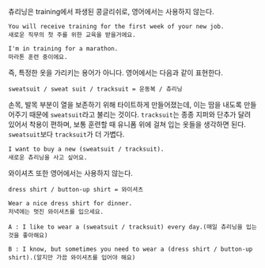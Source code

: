 츄리닝은 training에서 파생된 콩글리쉬로, 영어에서는 사용하지 않는다.

```
You will receive training for the first week of your new job.
새로운 직무의 첫 주를 위한 교육을 받을거에요.

I'm in training for a marathon.
마라톤 훈련 중이에요.
```

즉, 특정한 옷을 가리키는 용어가 아니다.
영어에서는 다음과 같이 표현한다.

```
sweatsuit / sweat suit / tracksuit = 운동복 / 츄리닝
```

손목, 발목 부분이 열을 보존하기 위해 타이트하게 만들어졌는데,
이는 땀을 내도록 만들어주기 때문에 `sweatsuit`라고 불리는 것이다.
`tracksuit`는 종종 지퍼와 단추가 달려 있어서 착용이 편하며, 보통 훈련할 때 유니폼 위에 걸쳐 입는 옷들을 생각하면 된다.
`sweatsuit`보다 `tracksuit`가 더 가볍다.

```
I want to buy a new (sweatsuit / tracksuit).
새로운 츄리닝을 사고 싶어요.
```

와이셔츠 또한 영어에서는 사용하지 않는다.

```
dress shirt / button-up shirt = 와이셔츠
```

```
Wear a nice dress shirt for dinner.
저녁에는 멋진 와이셔츠를 입으세요.
```

```
A : I like to wear a (sweatsuit / tracksuit) every day.(매일 츄리닝을 입는 것을 좋아해요)

B : I know, but sometimes you need to wear a (dress shirt / button-up shirt).(알지만 가끔 와이셔츠를 입어야 해요)
```